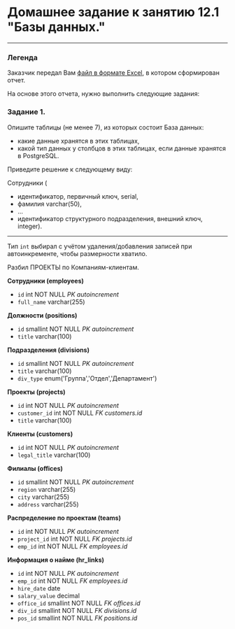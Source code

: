 # Домашнее задание к занятию 12.1 "Базы данных."

---
### Легенда

Заказчик передал Вам [файл в формате Excel](https://github.com/netology-code/sdb-homeworks/blob/main/resources/hw-12-1.xlsx), в котором сформирован отчет. 

На основе этого отчета, нужно выполнить следующие задания: 

### Задание 1.

Опишите таблицы (не менее 7), из которых состоит База данных:

- какие данные хранятся в этих таблицах,
- какой тип данных у столбцов в этих таблицах, если данные хранятся в PostgreSQL.

Приведите решение к следующему виду:

Сотрудники (

- идентификатор, первичный ключ, serial,
- фамилия varchar(50),
- ...
- идентификатор структурного подразделения, внешний ключ, integer).

---

Тип `int` выбирал с учётом удаления/добавления записей при автоинкременте, чтобы размерности хватило.

Разбил ПРОЕКТЫ по Компаниям-клиентам.

**Сотрудники (employees)**
 - `id` 					int NOT NULL *PK autoincrement*
 - `full_name` 			varchar(255)


**Должности (positions)**
 - `id` 					smallint NOT NULL *PK autoincrement*
 - `title` 				varchar(100)


**Подразделения (divisions)**
 - `id` 					smallint NOT NULL *PK autoincrement*
 - `title` 				varchar(100)
 - `div_type` 			enum('Группа','Отдел','Департамент')


**Проекты (projects)**
 - `id`					int NOT NULL *PK autoincrement*
 - `customer_id` 			int NOT NULL *FK customers.id*
 - `title` 				varchar(100)


**Клиенты (customers)**
 - `id` 					int NOT NULL *PK autoincrement*
 - `legal_title` 			varchar(100)


**Филиалы (offices)**
 - `id` 					smallint NOT NULL *PK autoincrement*
 - `region` 				varchar(255)
 - `city` 				varchar(255)
 - `address` 				varchar(255)


**Распределение по проектам (teams)**
 - `id` 					int NOT NULL *PK autoincrement*
 - `project_id` 			int NOT NULL *FK projects.id*
 - `emp_id`				int NOT NULL *FK employees.id*


**Информация о найме (hr_links)**
 - `id` 					int NOT NULL *PK autoincrement*
 - `emp_id`				int NOT NULL *FK employees.id*
 - `hire_date` 			date
 - `salary_value` 		decimal
 - `office_id` 			smallint NOT NULL *FK offices.id*
 - `div_id` 				smallint NOT NULL *FK divisions.id*
 - `pos_id` 				smallint NOT NULL *FK positions.id*
 
